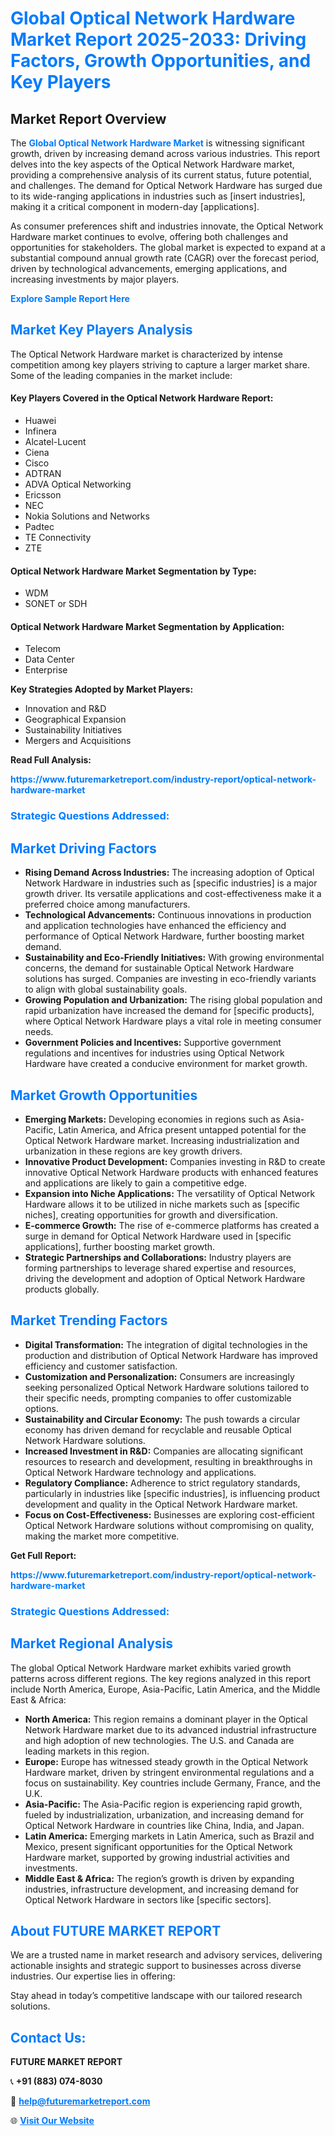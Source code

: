 <h1 style="color: #007BFF;">Global Optical Network Hardware Market Report 2025-2033: Driving Factors, Growth Opportunities, and Key Players</h1>

<section id="overview">
<h2>Market Report Overview</h2>
<p>The <a href="https://www.futuremarketreport.com/industry-report/optical-network-hardware-market" style="color: #007BFF; text-decoration: none;"><strong>Global Optical Network Hardware Market</strong></a> is witnessing significant growth, driven by increasing demand across various industries. This report delves into the key aspects of the Optical Network Hardware market, providing a comprehensive analysis of its current status, future potential, and challenges. The demand for Optical Network Hardware has surged due to its wide-ranging applications in industries such as [insert industries], making it a critical component in modern-day [applications].</p>
<p>As consumer preferences shift and industries innovate, the Optical Network Hardware market continues to evolve, offering both challenges and opportunities for stakeholders. The global market is expected to expand at a substantial compound annual growth rate (CAGR) over the forecast period, driven by technological advancements, emerging applications, and increasing investments by major players.</p>
</section>

<section id="overview">
<p><a href="https://www.futuremarketreport.com/request-sample/reportId=115192" style="color: #007BFF; text-decoration: none;"><strong>Explore Sample Report Here</strong></a></p>
</section>

<section id="key-players">
<h2 style="color: #007BFF;">Market Key Players Analysis</h2>
<p>The Optical Network Hardware market is characterized by intense competition among key players striving to capture a larger market share. Some of the leading companies in the market include:</p>
<h4>Key Players Covered in the Optical Network Hardware Report:</h4>
<ul><li>Huawei</li><li>Infinera</li><li>Alcatel-Lucent</li><li>Ciena</li><li>Cisco</li><li>ADTRAN</li><li>ADVA Optical Networking</li><li>Ericsson</li><li>NEC</li><li>Nokia Solutions and Networks</li><li>Padtec</li><li>TE Connectivity</li><li>ZTE</li></ul>
<h4>Optical Network Hardware Market Segmentation by Type:</h4>
<ul><li>WDM</li><li>SONET or SDH</li></ul>

<h4>Optical Network Hardware Market Segmentation by Application:</h4>
<ul><li>Telecom</li><li>Data Center</li><li>Enterprise</li></ul>
<p><strong>Key Strategies Adopted by Market Players:</strong></p>
<ul>
<li>Innovation and R&D</li>
<li>Geographical Expansion</li>
<li>Sustainability Initiatives</li>
<li>Mergers and Acquisitions</li>
</ul>
</section>

<section>
<p><strong>Read Full Analysis: </strong></p><a href="https://www.futuremarketreport.com/industry-report/optical-network-hardware-market" style="color: #007BFF; text-decoration: none;"><strong>https://www.futuremarketreport.com/industry-report/optical-network-hardware-market</strong></a>
<h3 style="color: #007BFF;">Strategic Questions Addressed:</h3>
</section>

<section id="driving-factors">
<h2 style="color: #007BFF;">Market Driving Factors</h2>
<ul>
<li><strong>Rising Demand Across Industries:</strong> The increasing adoption of Optical Network Hardware in industries such as [specific industries] is a major growth driver. Its versatile applications and cost-effectiveness make it a preferred choice among manufacturers.</li>
<li><strong>Technological Advancements:</strong> Continuous innovations in production and application technologies have enhanced the efficiency and performance of Optical Network Hardware, further boosting market demand.</li>
<li><strong>Sustainability and Eco-Friendly Initiatives:</strong> With growing environmental concerns, the demand for sustainable Optical Network Hardware solutions has surged. Companies are investing in eco-friendly variants to align with global sustainability goals.</li>
<li><strong>Growing Population and Urbanization:</strong> The rising global population and rapid urbanization have increased the demand for [specific products], where Optical Network Hardware plays a vital role in meeting consumer needs.</li>
<li><strong>Government Policies and Incentives:</strong> Supportive government regulations and incentives for industries using Optical Network Hardware have created a conducive environment for market growth.</li>
</ul>
</section>

<section id="growth-opportunities">
<h2 style="color: #007BFF;">Market Growth Opportunities</h2>
<ul>
<li><strong>Emerging Markets:</strong> Developing economies in regions such as Asia-Pacific, Latin America, and Africa present untapped potential for the Optical Network Hardware market. Increasing industrialization and urbanization in these regions are key growth drivers.</li>
<li><strong>Innovative Product Development:</strong> Companies investing in R&D to create innovative Optical Network Hardware products with enhanced features and applications are likely to gain a competitive edge.</li>
<li><strong>Expansion into Niche Applications:</strong> The versatility of Optical Network Hardware allows it to be utilized in niche markets such as [specific niches], creating opportunities for growth and diversification.</li>
<li><strong>E-commerce Growth:</strong> The rise of e-commerce platforms has created a surge in demand for Optical Network Hardware used in [specific applications], further boosting market growth.</li>
<li><strong>Strategic Partnerships and Collaborations:</strong> Industry players are forming partnerships to leverage shared expertise and resources, driving the development and adoption of Optical Network Hardware products globally.</li>
</ul>
</section>

<section id="trending-factors">
<h2 style="color: #007BFF;">Market Trending Factors</h2>
<ul>
<li><strong>Digital Transformation:</strong> The integration of digital technologies in the production and distribution of Optical Network Hardware has improved efficiency and customer satisfaction.</li>
<li><strong>Customization and Personalization:</strong> Consumers are increasingly seeking personalized Optical Network Hardware solutions tailored to their specific needs, prompting companies to offer customizable options.</li>
<li><strong>Sustainability and Circular Economy:</strong> The push towards a circular economy has driven demand for recyclable and reusable Optical Network Hardware solutions.</li>
<li><strong>Increased Investment in R&D:</strong> Companies are allocating significant resources to research and development, resulting in breakthroughs in Optical Network Hardware technology and applications.</li>
<li><strong>Regulatory Compliance:</strong> Adherence to strict regulatory standards, particularly in industries like [specific industries], is influencing product development and quality in the Optical Network Hardware market.</li>
<li><strong>Focus on Cost-Effectiveness:</strong> Businesses are exploring cost-efficient Optical Network Hardware solutions without compromising on quality, making the market more competitive.</li>
</ul>
</section>

<section>
<p><strong>Get Full Report: </strong></p><a href="https://www.futuremarketreport.com/industry-report/optical-network-hardware-market" style="color: #007BFF; text-decoration: none;"><strong>https://www.futuremarketreport.com/industry-report/optical-network-hardware-market</strong></a>
<h3 style="color: #007BFF;">Strategic Questions Addressed:</h3>
</section>


<section id="regional-analysis">
<h2 style="color: #007BFF;">Market Regional Analysis</h2>
<p>The global Optical Network Hardware market exhibits varied growth patterns across different regions. The key regions analyzed in this report include North America, Europe, Asia-Pacific, Latin America, and the Middle East & Africa:</p>
<ul>
<li><strong>North America:</strong> This region remains a dominant player in the Optical Network Hardware market due to its advanced industrial infrastructure and high adoption of new technologies. The U.S. and Canada are leading markets in this region.</li>
<li><strong>Europe:</strong> Europe has witnessed steady growth in the Optical Network Hardware market, driven by stringent environmental regulations and a focus on sustainability. Key countries include Germany, France, and the U.K.</li>
<li><strong>Asia-Pacific:</strong> The Asia-Pacific region is experiencing rapid growth, fueled by industrialization, urbanization, and increasing demand for Optical Network Hardware in countries like China, India, and Japan.</li>
<li><strong>Latin America:</strong> Emerging markets in Latin America, such as Brazil and Mexico, present significant opportunities for the Optical Network Hardware market, supported by growing industrial activities and investments.</li>
<li><strong>Middle East & Africa:</strong> The region’s growth is driven by expanding industries, infrastructure development, and increasing demand for Optical Network Hardware in sectors like [specific sectors].</li>
</ul>
</section>

<footer>
<h2 style="color: #007BFF;">About FUTURE MARKET REPORT</h2>
<p>We are a trusted name in market research and advisory services, delivering actionable insights and strategic support to businesses across diverse industries. Our expertise lies in offering:</p>

<p>Stay ahead in today’s competitive landscape with our tailored research solutions.</p>

<h2 style="color: #007BFF;">Contact Us:</h2>
<p><strong>FUTURE MARKET REPORT</strong></p>
<p>📞 <strong>+91 (883) 074-8030</strong></p>
<p>📧 <strong><a href="mailto:help@futuremarketreport.com" style="color: #007BFF;">help@futuremarketreport.com</a></strong></p>
<p>🌐 <strong><a href="https://www.futuremarketreport.com/" style="color: #007BFF;">Visit Our Website</a></strong></p>
</footer>